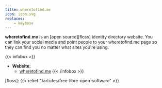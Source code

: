 ```yaml
---
title: wheretofind.me
icon: icon.svg
replaces:
    - keybase
---
```


**wheretofind.me** is an [open source][floss] identity directory website. You can link your social media and point people to your wheretofind.me page so they can find you no matter what sites you're using.

{{< infobox >}}
- **Website:**
    - [wheretofind.me](https://wheretofind.me/)
{{< /infobox >}}

[floss]: {{< relref "/articles/free-libre-open-software" >}}
